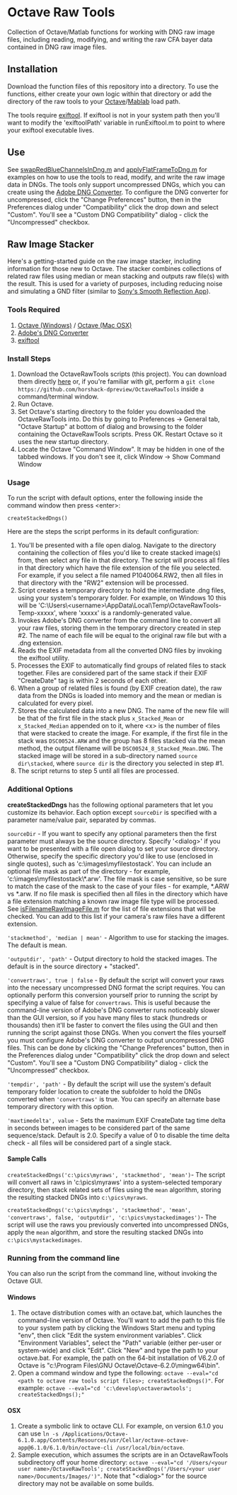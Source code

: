 


# Octave Raw Tools

Collection of Octave/Matlab functions for working with DNG raw image files, including reading, modifying, and writing the raw CFA bayer data contained in DNG raw image files.

## Installation

Download the function files of this repository into a directory. To use the functions, either create your own logic within that directory or add the directory of the raw tools to your [Octave](https://octave.org/doc/v4.0.1/Manipulating-the-Load-Path.html)/[Mablab](https://www.mathworks.com/help/matlab/ref/addpath.html) load path.

The tools require [exiftool](https://exiftool.org/). If exiftool is not in your system path then you'll want to modify the 'exiftoolPath' variable in runExiftool.m to point to where your exiftool executable lives.

## Use
See [swapRedBlueChannelsInDng.m](https://github.com/horshack-dpreview/OctaveRawTools/blob/master/swapRedBlueChannelsInDng.m) and [applyFlatFrameToDng.m](https://github.com/horshack-dpreview/OctaveRawTools/blob/master/applyFlatFrameToDng.m) for examples on how to use the tools to read, modify, and write the raw image data in DNGs. The tools only support uncompressed DNGs, which you can create using the [Adobe DNG Converter](https://helpx.adobe.com/photoshop/using/adobe-dng-converter.html). To configure the DNG converter for uncompressed, click the "Change Preferences" button, then in the Preferences dialog under "Compatibility" click the drop down and select "Custom". You'll see a "Custom DNG Compatibility" dialog - click the "Uncompressed" checkbox.

## Raw Image Stacker
Here's a getting-started guide on the raw image stacker, including information for those new to Octave. The stacker combines collections of related raw files using median or mean stacking and outputs raw file(s) with the result. This is used for a variety of purposes, including reducing noise and simulating a GND filter (similar to [Sony's Smooth Reflection App](https://www.playmemoriescameraapps.com/portal/usbdetail.php?eid=IS9104-NPIA09014_00-000011)).

### Tools Required
1. [Octave (Windows)](https://www.gnu.org/software/octave/download#ms-windows) / [Octave (Mac OSX)](https://octave-app.org/Download.html)
2. [Adobe's DNG Converter](https://helpx.adobe.com/photoshop/using/adobe-dng-converter.html)
3. [exiftool](https://exiftool.org/)

### Install Steps
1. Download the OctaveRawTools scripts (this project). You can download them directly [here](https://github.com/horshack-dpreview/OctaveRawTools/archive/refs/heads/master.zip) or, if you're familiar with git, perform a `git clone https://github.com/horshack-dpreview/OctaveRawTools` inside a command/terminal window.
2. Run Octave.
3. Set Octave's starting directory to the folder you downloaded the OctaveRawTools into. Do this by going to Preferences -> General tab, "Octave Startup" at bottom of dialog and browsing to the folder containing the OctaveRawTools scripts. Press OK. Restart Octave so it uses the new startup directory.
4. Locate the Octave "Command Window". It may be hidden in one of the tabbed windows. If you don't see it, click Window -> Show Command Window

### Usage
To run the script with default options, enter the following inside the command window then press \<enter\>:

`createStackedDngs()`

Here are the steps the script performs in its default configuration:
1. You'll be presented with a file open dialog. Navigate to the directory containing the collection of files you'd like to create stacked image(s) from, then select any file in that directory. The script will process all files in that directory which have the file extension of the file you selected. For example, if you select a file named P1040064.RW2, then all files in that directory with the "RW2" extension will be processed.
2. Script creates a temporary directory to hold the intermediate .dng files, using your system's temporary folder. For example, on Windows 10 this will be 'C:\Users\\<username\>\AppData\Local\Temp\OctaveRawTools-Temp-xxxxx', where 'xxxxx' is a randomly-generated value.
3. Invokes Adobe's DNG converter from the command line to convert all your raw files, storing them in the temporary directory created in step #2. The name of each file will be equal to the original raw file but with a .dng extension.
4. Reads the EXIF metadata from all the converted DNG files by invoking the exiftool utility.
5. Processes the EXIF to automatically find groups of related files to stack together. Files are considered part of the same stack if their EXIF "CreateDate" tag is within 2 seconds of each other.
6. When a group of related files is found (by EXIF creation date), the raw data from the DNGs is loaded into memory and the mean or median is calculated for every pixel.
7. Stores the calculated data into a new DNG. The name of the new file will be that of the first file in the stack plus `x_Stacked_Mean` or `x_Stacked_Median` appended on to it, where \<x\> is the number of files that were stacked to create the image. For example, if the first file in the stack was `DSC00524.ARW` and the group has 8 files stacked via the mean method, the output filename will be `DSC00524_8_Stacked_Mean.DNG`. The stacked image will be stored in a sub-directory named `source dir\stacked`, where `source dir` is the directory you selected in step #1.
7. The script returns to step 5 until all files are processed.

### Additional Options

**createStackedDngs** has the following optional parameters that let you customize its behavior. Each option except `sourceDir` is specified with a parameter name/value pair, separated by commas.

`sourceDir` - If you want to specify any optional parameters then the first parameter must always be the source directory. Specify '\<dialog\>' if you want to be presented with a file open dialog to set your source directory. Otherwise, specify the specific directory you'd like to use (enclosed in single quotes), such as 'c:\images\myfilestostack'. You can include an optional file mask as part of the directory - for example, 'c:\images\myfilestostack\\*.arw'. The file mask is case sensitive, so be sure to match the case of the mask to the case of your files - for example, \*.ARW vs \*.arw. If no file mask is specified then all files in the directory which have a file extension matching a known raw image file type will be processed. See [isFilenameRawImageFile.m](https://github.com/horshack-dpreview/OctaveRawTools/blob/master/isFilenameRawImageFile.m) for the list of file extensions that will be checked. You can add to this list if your camera's raw files have a different extension.

`'stackmethod', 'median | mean'` - Algorithm to use for stacking the images. The default is mean.

`'outputdir', 'path'` - Output directory to hold the stacked images. The default is in the source directory + "stacked".

`'convertraws', true | false` - By default the script will convert your raws into the necessary uncompressed DNG format the script requires. You can optionally perform this conversion yourself prior to running the script by specifying a value of false for `convertraws`. This is useful because the command-line version of Adobe's DNG converter runs noticeably slower than the GUI version, so if you have many files to stack (hundreds or thousands) then it'll be faster to convert the files using the GUI and then running the script against those DNGs. When you convert the files yourself you must configure Adobe's DNG converter to output uncompressed DNG files. This can be done by clicking the "Change Preferences" button, then in the Preferences dialog under "Compatibility" click the drop down and select "Custom". You'll see a "Custom DNG Compatibility" dialog - click the "Uncompressed" checkbox.

`'tempdir', 'path'` - By default the script will use the system's default temporary folder location to create the subfolder to hold the DNGs converted when `'convertraws'` is true. You can specify an alternate base temporary directory with this option.

`'maxtimedelta', value` - Sets the maximum EXIF CreateDate tag time delta in seconds between images to be considered part of the same sequence/stack. Default is 2.0. Specify a value of 0 to disable the time delta check - all files will be considered part of a single stack.

#### Sample Calls
`createStackedDngs('c:\pics\myraws', 'stackmethod', 'mean')`- The script will convert all raws in 'c:\pics\myraws' into a system-selected temporary directory, then stack related sets of files using the `mean` algorithm, storing the resulting stacked DNGs into `c:\pics\myraws`.

`createStackedDngs('c:\pics\mydngs', 'stackmethod', 'mean', 'convertraws', false, 'outputdir', 'c:\pics\mystackedimages')`- The script will use the raws you previously converted into uncompressed DNGs, apply the `mean` algorithm, and store the resulting stacked DNGs into `c:\pics\mystackedimages`.

### Running from the command line

You can also run the script from the command line, without invoking the Octave GUI.

#### Windows
1. The octave distribution comes with an octave.bat, which launches the command-line version of Octave. You'll want to add the path to this file to your system path by clicking the Windows Start menu and typing "env", then click "Edit the system environment variables". Click "Environment Variables", select the "Path" variable (either per-user or system-wide) and click "Edit". Click "New" and type the path to your octave.bat. For example, the path on the 64-bit installation of V6.2.0 of Octave is "c:\Program Files\GNU Octave\Octave-6.2.0\mingw64\bin\".
2. Open a command window and type the following: `octave --eval="cd <path to octave raw tools script files>; createStackedDngs()"`. For example: `octave --eval="cd 'c:\develop\octaverawtools'; createStackedDngs();"`

#### OSX
1. Create a symbolic link to octave CLI. For example, on version 6.1.0 you can use `ln -s /Applications/Octave-6.1.0.app/Contents/Resources/usr/Cellar/octave-octave-app@6.1.0/6.1.0/bin/octave-cli /usr/local/bin/octave`.
2. Sample execution, which assumes the scripts are in an OctaveRawTools subdirectory off your home directory: `octave --eval="cd '/Users/<your user name>/OctaveRawTools'; createStackedDngs('/Users/<your user name>/Documents/Images/')"`. Note that "\<dialog\>" for the source directory may not be available on some builds.
